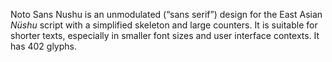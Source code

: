 Noto Sans Nushu is an unmodulated (“sans serif”) design for the East Asian _Nüshu_ script with a simplified skeleton and large counters. It is suitable for shorter texts, especially in smaller font sizes and user interface contexts. It has 402 glyphs.